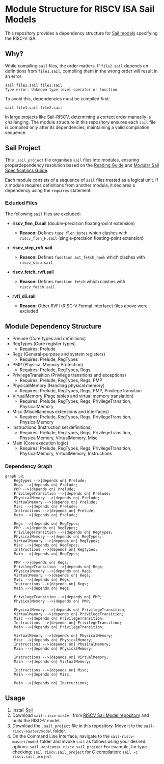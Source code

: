 # Module Structure for RISCV ISA Sail Models
This repository provides a dependency structure for [Sail models](https://github.com/riscv/sail-riscv) specifying the RISC-V ISA.

## Why?
While compiling `sail` files, the order matters. If `file2.sail` depends on definitions from `file1.sail`, compiling them in the wrong order will result in an error: <br />

```
sail file2.sail file1.sail
Type error: Unknown type level operator or function
```

To avoid this, dependencies must be compiled first:<br />

```sail file1.sail file2.sail```

In large projects like Sail-RISCV, determining a correct order manually is challenging. The module structure in this repository ensures each `sail` file is compiled only after its dependencies, maintaining a valid compilation sequence. 

## Sail Project
This `.sail_project` file organises `sail` files into modules, ensuring properdependency resolution based on the [Reading Guide](https://github.com/riscv/sail-riscv/blob/master/doc/ReadingGuide.md) and [Modular Sail Specifications Guide](https://github.com/rems-project/sail/blob/sail2/doc/asciidoc/modules.adoc).

Each module consists of a sequence of `sail` files treated as a logical unit. If a module requires definitions from another module, it declares a dependency using the `requires` statement. 

### Exluded Files
The following `sail` files are excluded:

- **riscv_flen_D.sail** (double-precision floating-point extension)  
  - **Reason:** Defines `type flen_bytes` which clashes with `riscv_flen_F.sail` (single-precision floating-point extension)

- **riscv_step_rvfi.sail**  
  - **Reason:** Defines `function ext_fetch_hook` which clashes with `riscv_step.sail`

- **riscv_fetch_rvfi.sail**  
  - **Reason:** Defines `function fetch` which clashes with `riscv_fetch.sail` 

- **rvfi_dii.sail**
  - **Reason:** Other RVFI (RISC-V Formal Interface) files above were excluded

## Module Dependency Structure
- Prelude (Core types and definitions)
- RegTypes (Core register types)
  - Requires: Prelude
- Regs (General-purpose and system registers)
  - Requires: Prelude, RegTypes
- PMP (Physical Memory Protection)
  - Requires: Prelude, RegTypes, Regs
- PrivilegeTransition (Privilege transitions and exceptions)
  - Requires: Prelude, RegTypes, Regs, PMP
- PhysicalMemory (Handling physical memory)
  - Requires: Prelude, RegTypes, Regs, PMP, PrivilegeTransition
- VirtualMemory (Page tables and virtual memory translation)
  - Requires: Prelude, RegTypes, Regs, PrivilegeTransition, PhysicalMemory
- Misc (Miscellaneous extensions and interfaces)
  - Requires: Prelude, RegTypes, Regs, PrivilegeTransition, PhysicalMemory
- Instructions (Instruction set definitions)
  - Requires: Prelude, RegTypes, Regs, PrivilegeTransition, PhysicalMemory, VirtualMemory, Misc
- Main (Core execution logic)
  - Requires: Prelude, RegTypes, Regs, PrivilegeTransition, PhysicalMemory, VirtualMemory, Instructions

### Dependency Graph 
```mermaid
graph LR;
    RegTypes -->|depends on| Prelude;
    Regs -->|depends on| Prelude;
    PMP -->|depends on| Prelude;
    PrivilegeTransition -->|depends on| Prelude;
    PhysicalMemory -->|depends on| Prelude;
    VirtualMemory -->|depends on| Prelude;
    Misc -->|depends on| Prelude;
    Instructions -->|depends on| Prelude;
    Main -->|depends on| Prelude;
    
    Regs -->|depends on| RegTypes;
    PMP -->|depends on| RegTypes;
    PrivilegeTransition -->|depends on| RegTypes;
    PhysicalMemory -->|depends on| RegTypes;
    VirtualMemory -->|depends on| RegTypes;
    Misc -->|depends on| RegTypes;
    Instructions -->|depends on| RegTypes;
    Main -->|depends on| RegTypes;

    PMP -->|depends on| Regs;
    PrivilegeTransition -->|depends on| Regs;
    PhysicalMemory -->|depends on| Regs;
    VirtualMemory -->|depends on| Regs;
    Misc -->|depends on| Regs;
    Instructions -->|depends on| Regs;
    Main -->|depends on| Regs;

    PrivilegeTransition -->|depends on| PMP;
    PhysicalMemory -->|depends on| PMP;

    PhysicalMemory -->|depends on| PrivilegeTransition;
    VirtualMemory -->|depends on| PrivilegeTransition;
    Misc -->|depends on| PrivilegeTransition;
    Instructions -->|depends on| PrivilegeTransition;
    Main -->|depends on| PrivilegeTransition;

    VirtualMemory -->|depends on| PhysicalMemory;
    Misc -->|depends on| PhysicalMemory;
    Instructions -->|depends on| PhysicalMemory;
    Main -->|depends on| PhysicalMemory;

    Instructions -->|depends on| VirtualMemory;
    Main -->|depends on| VirtualMemory;

    Instructions -->|depends on| Misc;
    Main -->|depends on| Misc;

    Main -->|depends on| Instructions;

```

 
## Usage
1. Install [Sail](https://github.com/rems-project/sail)
2. Download `sail-riscv-master` from [RISCV Sail Model repository](https://github.com/riscv/sail-riscv/tree/master) and build the RISC-V model.
3. Download the `.sail_project` file in this repository. Move it to the `sail-riscv-master/model` folder.
4. On the Command Line Interface, navigate to the `sail-riscv-master/model` folder and invoke `sail` as follows using your desired options: `sail <options> riscv.sail_project`
     For example, for type checking: `sail riscv.sail_project`
                  for C compilation: `sail -c riscv.sail_project`



